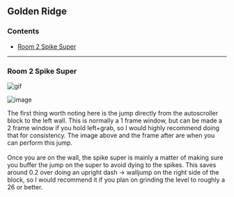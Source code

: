 ## Golden Ridge

### Contents
- [Room 2 Spike Super](#Room-2-Spike-Super)

- - - -

### Room 2 Spike Super

![gif](https://github.com/Vapo41/C-Side-Guide/blob/main/images/4cr2spikesuperwebp.webp)

![image](https://cdn.discordapp.com/attachments/785077819771453461/1015978085088235560/4c2.png)

The first thing worth noting here is the jump directly from the autoscroller block to the left wall. This is normally a 1 frame window, but can be made a 2 frame window if you hold left+grab, so I would highly recommend doing that for consistency. The image above and the frame after are when you can perform this jump.
\
\
Once you are on the wall, the spike super is mainly a matter of making sure you buffer the jump on the super to avoid dying to the spikes. This saves around 0.2 over doing an upright dash -> walljump on the right side of the block, so I would recommend it if you plan on grinding the level to roughly a 26 or better.

